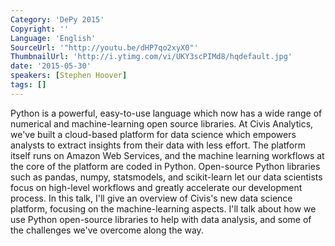 ```yaml
---
Category: 'DePy 2015'
Copyright: ''
Language: 'English'
SourceUrl: '"http://youtu.be/dHP7qo2xyX0"'
ThumbnailUrl: 'http://i.ytimg.com/vi/UKY3scPIMd8/hqdefault.jpg'
date: '2015-05-30'
speakers: [Stephen Hoover]
tags: []
---
```

Python is a powerful, easy-to-use language which now has a wide range of numerical and machine-learning open source libraries. At Civis Analytics, we've built a cloud-based platform for data science which empowers analysts to extract insights from their data with less effort. The platform itself runs on Amazon Web Services, and the machine learning workflows at the core of the platform are coded in Python. Open-source Python libraries such as pandas, numpy, statsmodels, and scikit-learn let our data scientists focus on high-level workflows and greatly accelerate our development process. In this talk, I'll give an overview of Civis's new data science platform, focusing on the machine-learning aspects. I'll talk about how we use Python open-source libraries to help with data analysis, and some of the challenges we've overcome along the way.